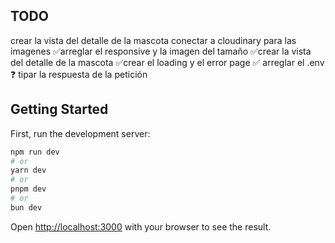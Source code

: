 ## TODO

crear la vista del detalle de la mascota
conectar a cloudinary para las imagenes
✅arreglar el responsive y la imagen del tamaño
✅crear la vista del detalle de la mascota
✅crear el loading y el error page
✅ arreglar el .env
❓ tipar la respuesta de la petición

## Getting Started

First, run the development server:

```bash
npm run dev
# or
yarn dev
# or
pnpm dev
# or
bun dev
```

Open [http://localhost:3000](http://localhost:3000) with your browser to see the result.
